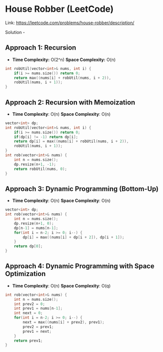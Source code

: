 # House Robber (LeetCode)
Link: https://leetcode.com/problems/house-robber/description/

Solution - 
## Approach 1: Recursion
- **Time Complexity:** O(2^n) **Space Complexity:** O(n)
```C++
int robUtil(vector<int>& nums, int i) {
    if(i >= nums.size()) return 0;
    return max((nums[i] + robUtil(nums, i + 2)), 
    robUtil(nums, i + 1));
}
```

## Approach 2: Recursion with Memoization
- **Time Complexity**: O(n)  **Space Complexity**: O(n)
```C++
vector<int> dp;
int robUtil(vector<int>& nums, int i) {
    if(i >= nums.size()) return 0;
    if(dp[i] != -1) return dp[i];
    return dp[i] = max((nums[i] + robUtil(nums, i + 2)), 
    robUtil(nums, i + 1));
}
int rob(vector<int>& nums) {
    int n = nums.size();
    dp.resize(n+1, -1);
    return robUtil(nums, 0);
}
```
## Approach 3: Dynamic Programming (Bottom-Up)
- **Time Complexity**: O(n)  **Space Complexity**: O(n)
```C++
vector<int> dp;
int rob(vector<int>& nums) {
    int n = nums.size();
    dp.resize(n+1, 0);
    dp[n-1] = nums[n-1];
    for(int i = n-2; i >= 0; i--) {
        dp[i] = max((nums[i] + dp[i + 2]), dp[i + 1]);
    }
    return dp[0];
}
```

## Approach 4: Dynamic Programming with Space Optimization
- **Time Complexity**: O(n)  **Space Complexity**: O(q)
```C++
int rob(vector<int>& nums) {
    int n = nums.size();
    int prev2 = 0;
    int prev1 = nums[n-1];
    int next = 0;
    for(int i = n-2; i >= 0; i--) {
        next = max((nums[i] + prev2), prev1);
        prev2 = prev1;
        prev1 = next;
    }
    return prev1;
}
```